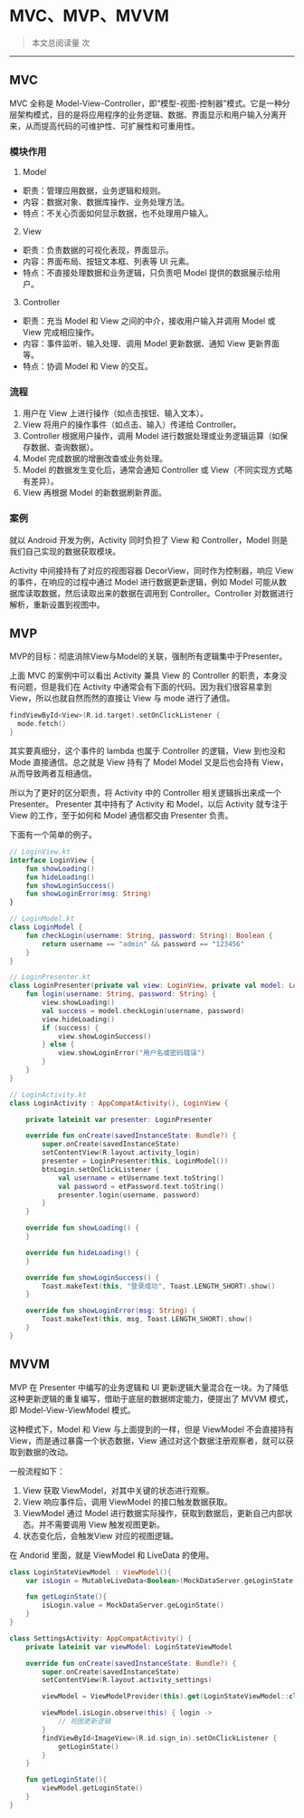# MVC、MVP、MVVM

> 本文总阅读量 <span id="busuanzi_value_page_pv"><i class="fa fa-spinner fa-spin"></i></span>次
---

## MVC

MVC 全称是 Model-View-Controller，即“模型-视图-控制器”模式。它是一种分层架构模式，目的是将应用程序的业务逻辑、数据、界面显示和用户输入分离开来，从而提高代码的可维护性、可扩展性和可重用性。

### 模块作用

1. Model

- 职责：管理应用数据，业务逻辑和规则。
- 内容：数据对象、数据库操作、业务处理方法。
- 特点：不关心页面如何显示数据，也不处理用户输入。

2. View

- 职责：负责数据的可视化表现，界面显示。
- 内容：界面布局、按钮文本框、列表等 UI 元素。
- 特点：不直接处理数据和业务逻辑，只负责吧 Model 提供的数据展示给用户。

3. Controller

- 职责：充当 Model 和 View 之间的中介，接收用户输入并调用 Model 或 View 完成相应操作。
- 内容：事件监听、输入处理、调用 Model 更新数据、通知 View 更新界面等。
- 特点：协调 Model 和 View 的交互。

### 流程

1. 用户在 View 上进行操作（如点击按钮、输入文本）。
2. View 将用户的操作事件（如点击、输入）传递给 Controller。
3. Controller 根据用户操作，调用 Model 进行数据处理或业务逻辑运算（如保存数据、查询数据）。
4. Model 完成数据的增删改查或业务处理。
5. Model 的数据发生变化后，通常会通知 Controller 或 View（不同实现方式略有差异）。
6. View 再根据 Model 的新数据刷新界面。

### 案例

就以 Android 开发为例，Activity 同时负担了 View 和 Controller，Model 则是我们自己实现的数据获取模块。

Activity 中间接持有了对应的视图容器 DecorView，同时作为控制器，响应 View 的事件，在响应的过程中通过 Model 进行数据更新逻辑，例如 Model 可能从数据库读取数据，然后读取出来的数据在调用到 Controller。Controller 对数据进行解析，重新设置到视图中。

## MVP

MVP的目标：彻底消除View与Model的关联，强制所有逻辑集中于Presenter。

上面 MVC 的案例中可以看出 Activity 兼具 View 的 Controller 的职责，本身没有问题，但是我们在 Activity 中通常会有下面的代码。因为我们很容易拿到 View，所以也就自然而然的直接让 View 与 mode 进行了通信。

```kotlin
findViewById<View>(R.id.target).setOnClickListener {
  mode.fetch()
}
```

其实要真细分，这个事件的 lambda 也属于 Controller 的逻辑，View 到也没和 Mode 直接通信。总之就是 View 持有了 Model Model 又是后也会持有 View，从而导致两者互相通信。


所以为了更好的区分职责，将 Activity 中的 Controller 相关逻辑拆出来成一个 Presenter。 Presenter 其中持有了 Activity 和 Model，以后 Activity 就专注于 View 的工作，至于如何和 Model 通信都交由 Presenter 负责。


下面有一个简单的例子。

```kotlin
// LoginView.kt
interface LoginView {
    fun showLoading()
    fun hideLoading()
    fun showLoginSuccess()
    fun showLoginError(msg: String)
}

// LoginModel.kt
class LoginModel {
    fun checkLogin(username: String, password: String): Boolean {
        return username == "admin" && password == "123456"
    }
}

// LoginPresenter.kt
class LoginPresenter(private val view: LoginView, private val model: LoginModel) {
    fun login(username: String, password: String) {
        view.showLoading()
        val success = model.checkLogin(username, password)
        view.hideLoading()
        if (success) {
            view.showLoginSuccess()
        } else {
            view.showLoginError("用户名或密码错误")
        }
    }
}

// LoginActivity.kt
class LoginActivity : AppCompatActivity(), LoginView {

    private lateinit var presenter: LoginPresenter

    override fun onCreate(savedInstanceState: Bundle?) {
        super.onCreate(savedInstanceState)
        setContentView(R.layout.activity_login)
        presenter = LoginPresenter(this, LoginModel())
        btnLogin.setOnClickListener {
            val username = etUsername.text.toString()
            val password = etPassword.text.toString()
            presenter.login(username, password)
        }
    }

    override fun showLoading() {
    }

    override fun hideLoading() {
    }

    override fun showLoginSuccess() {
        Toast.makeText(this, "登录成功", Toast.LENGTH_SHORT).show()
    }

    override fun showLoginError(msg: String) {
        Toast.makeText(this, msg, Toast.LENGTH_SHORT).show()
    }
}
```

## MVVM

MVP 在 Presenter 中编写的业务逻辑和 UI 更新逻辑大量混合在一块。为了降低这种更新逻辑的重复编写，借助于底层的数据绑定能力，便提出了 MVVM 模式，即 Model-View-ViewModel 模式。

这种模式下，Model 和 View 与上面提到的一样，但是 ViewModel 不会直接持有 View，而是通过暴露一个状态数据，View 通过对这个数据注册观察者，就可以获取到数据的改动。

一般流程如下：

1. View 获取 ViewModel，对其中关键的状态进行观察。
2. View 响应事件后，调用 ViewModel 的接口触发数据获取。
3. ViewModel 通过 Model 进行数据实际操作，获取到数据后，更新自己内部状态。并不需要调用 View 触发视图更新。
4. 状态变化后，会触发View 对应的视图逻辑。

在 Andorid 里面，就是 ViewModel 和 LiveData 的使用。

```kotlin
class LoginStateViewModel : ViewModel(){
    var isLogin = MutableLiveData<Boolean>(MockDataServer.geLoginState())

    fun getLoginState(){
        isLogin.value = MockDataServer.geLoginState()
    }
}

class SettingsActivity: AppCompatActivity() {
    private lateinit var viewModel: LoginStateViewModel

    override fun onCreate(savedInstanceState: Bundle?) {
        super.onCreate(savedInstanceState)
        setContentView(R.layout.activity_settings)

        viewModel = ViewModelProvider(this).get(LoginStateViewModel::class.java)

        viewModel.isLogin.observe(this) { login ->
            // 视图更新逻辑
        }
        findViewById<ImageView>(R.id.sign_in).setOnClickListener {
            getLoginState()
        }
    }

    fun getLoginState(){
        viewModel.getLoginState()
    }
}
```
